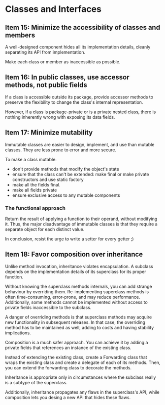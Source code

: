 # Classes and Interfaces

## Item 15: Minimize the accessibility of classes and members

A well-designed component hides all its implementation details, cleanly separating
its API from implementation.

Make each class or member as inaccessible as possible.

## Item 16: In public classes, use accessor methods, not public fields

If a class is accessible outside its package, provide accessor methods 
to preserve the flexibility to change the class's internal representation.

However, if a class is package-private or is a private nested class,
there is nothing inherently wrong with exposing its data fields.

## Item 17: Minimize mutability

Immutable classes are easier to design, implement, and use than mutable classes.
They are less prone to error and more secure.

To make a class mutable:

- don't provide methods that modify the object's state
- ensure that the class can't be extended: make final or make private constructors and use static factory
- make all the fields final.
- make all fields private
- ensure exclusive access to any mutable components

### The functional approach

Return the result of applying a function to their operand, without modifying it.
Thus, the major disadvantage of immutable classes is that they require a separate object
for each distinct value.

In conclusion, resist the urge to write a setter for every getter ;)

## Item 18: Favor composition over inheritance

Unlike method invocation, inheritance violates encapsulation. A subclass depends on the implementation details
of its superclass for its proper function.

Without knowing the superclass methods internals, you can add strange behaviour by overriding them.
Re-implementing superclass methods is often time-consuming, error-prone, and may reduce performance.
Additionally, some methods cannot be implemented without access to private fields inaccessible to the subclass.

A danger of overriding methods is that superclass methods may acquire new functionality in subsequent releases.
In that case, the overriding method has to be maintained as well, adding to costs and having stability implications.

Composition is a much safer approach. You can achieve it by adding a private fields that references an instance
of the existing class.

Instead of extending the existing class, create a Forwarding class that wraps the existing class and
create a delegate of each of its methods. Then, you can extend the forwarding class to decorate the methods.

Inheritance is appropriate only in circumstances where the subclass really is a subtype of the superclass.

Additionally, inheritance propagates any flaws in the superclass's API, while composition lets you desing a new API
that hides these flaws.